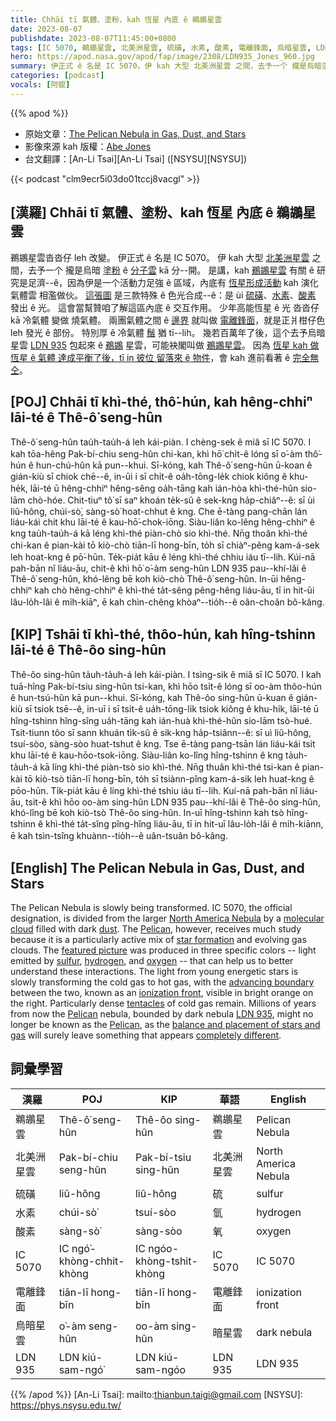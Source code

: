 ```yaml
---
title: Chhāi tī 氣體、塗粉、kah 恆星 內底 ê 鵜鶘星雲
date: 2023-08-07
publishdate: 2023-08-07T11:45:00+0800
tags: [IC 5070, 鵜鶘星雲, 北美洲星雲, 硫磺, 水素, 酸素, 電離鋒面, 烏暗星雲, LDN 935]
hero: https://apod.nasa.gov/apod/fap/image/2308/LDN935_Jones_960.jpg
summary: 伊正式 ê 名是 IC 5070，伊 kah 大型 北美洲星雲 之間，去予一个 攏是烏暗塗粉 ê 分子雲 kā 分--開。
categories: [podcast]
vocals: [阿錕]
---
```


{{% apod %}}

- 原始文章：[The Pelican Nebula in Gas, Dust, and Stars](https://apod.nasa.gov/apod/ap230807.html)
- 影像來源 kah 版權：[Abe Jones](https://www.instagram.com/diy_nasa/)
- 台文翻譯：[An-Li Tsai][An-Li Tsai] ([NSYSU][NSYSU])

{{< podcast "clm9ecr5i03do01tccj8vacgl" >}}

## [漢羅] Chhāi tī 氣體、塗粉、kah 恆星 內底 ê 鵜鶘星雲
鵜鶘星雲沓沓仔 leh 改變。
伊正式 ê 名是 IC 5070。
伊 kah 大型 [北美洲星雲][North America Nebula] 之間，去予一个 攏是烏暗 [塗粉][dust] ê [分子雲][molecular cloud] kā 分--開。
是講，kah [鵜鶘星雲][Pelican 1] 有關 ê 研究是足濟--ê，因為伊是一个活動力足強 ê 區域，內底有 [恆星形成活動][star formation] kah 演化氣體雲 相濫做伙。
[這張圖][featured picture] 是三款特殊 ê 色光合成--ê：是 ùi [硫磺][sulfur]、[水素][hydrogen]、[酸素][oxygen] 發出 ê 光。
這會當幫贊咱了解這區內底 ê 交互作用。
少年高能恆星 ê 光 沓沓仔 kā 冷氣體 變做 燒氣體。
兩團氣體之間 ê [邊界][advancing boundary] 就叫做 [電離鋒面][ionization front]，就是正爿柑仔色 leh 發光 ê 部份。
特別厚 ê 冷氣體 [鬚][tentacles] 猶 tī--lih。
幾若百萬年了後，這个去予烏暗星雲 [LDN 935][LDN 935] 包起來 ê [鵜鶘][Pelican 2] 星雲，可能袂閣叫做 [鵜鶘星雲][Pelican 3]。
因為 [恆星 kah 做恆星 ê 氣體 達成平衡了後，tī in 彼位 留落來 ê 物件][balance and placement of stars and gas]，會 kah 進前看著 ê [完全無仝][completely different]。

## [POJ] Chhāi tī khì-thé, thô͘-hún, kah hêng-chhiⁿ lāi-té ê Thê-ô͘ seng-hûn
Thê-ô͘ seng-hûn tau̍h-tau̍h-á leh kái-piàn.
I chèng-sek ê miâ sī IC 5070.
I kah tōa-hêng Pak-bí-chiu seng-hûn chi-kan, khì hō͘ chi̍t-ê lóng sī o͘-àm thô͘-hún ê hun-chú-hûn kā pun--khui.
Sī-kóng, kah Thê-ô͘ seng-hûn ū-koan ê gián-kiù sī chiok chē--ê, in-ūi i sī chi̍t-ê oa̍h-tōng-le̍k chiok kiông ê khu-he̍k, lāi-té ū hêng-chhiⁿ hêng-sêng oa̍h-tāng kah ián-hòa khì-thé-hûn sio-lām chò-hóe.
Chit-tiuⁿ tô͘ sī saⁿ khoán te̍k-sû ê sek-kng ha̍p-chiâⁿ--ê: sī ùi liû-hông, chúi-sò͘, sàng-sò͘ hoat-chhut ê kng.
Che ē-tàng pang-chān lán liáu-kái chit khu lāi-té ê kau-hō͘-chok-iōng.
Siàu-liân ko-lêng hêng-chhiⁿ ê kng tau̍h-tau̍h-á kā léng khì-thé piàn-chò sio khì-thé.
Nn̄g thoân khì-thé chi-kan ê pian-kài tō kiò-chò tiān-lī hong-bīn, to̍h sī chiàⁿ-pêng kam-á-sek leh hoat-kng ê pō͘-hūn.
Te̍k-pia̍t kāu ê léng khì-thé chhiu iáu tī--lih.
Kúi-nā pah-bān nî liáu-āu, chit-ê khì hō͘ o͘-àm seng-hûn LDN 935 pau--khí-lâi ê Thê-ô͘ seng-hûn, khó-lêng bē koh kiò-chò Thê-ô͘ seng-hûn.
In-ūi hêng-chhiⁿ kah chò hêng-chhiⁿ ê khì-thé ta̍t-sêng pêng-hêng liáu-āu, tī in hit-ūi lâu-lo̍h-lâi ê mi̍h-kiāⁿ, ē kah chìn-chêng khòaⁿ--tio̍h--ê oân-choân bô-kâng.

## [KIP] Tshāi tī khì-thé, thôo-hún, kah hîng-tshinn lāi-té ê Thê-ôo sing-hûn
Thê-ôo sing-hûn ta̍uh-ta̍uh-á leh kái-piàn.
I tsìng-sik ê miâ sī IC 5070.
I kah tuā-hîng Pak-bí-tsiu sing-hûn tsi-kan, khì hōo tsi̍t-ê lóng sī oo-àm thôo-hún ê hun-tsú-hûn kā pun--khui.
Sī-kóng, kah Thê-ôo sing-hûn ū-kuan ê gián-kiù sī tsiok tsē--ê, in-uī i sī tsi̍t-ê ua̍h-tōng-li̍k tsiok kiông ê khu-hi̍k, lāi-té ū hîng-tshinn hîng-sîng ua̍h-tāng kah ián-huà khì-thé-hûn sio-lām tsò-hué.
Tsit-tiunn tôo sī sann khuán ti̍k-sû ê sik-kng ha̍p-tsiânn--ê: sī uì liû-hông, tsuí-sòo, sàng-sòo huat-tshut ê kng.
Tse ē-tàng pang-tsān lán liáu-kái tsit khu lāi-té ê kau-hōo-tsok-iōng.
Siàu-liân ko-lîng hîng-tshinn ê kng ta̍uh-ta̍uh-á kā líng khì-thé piàn-tsò sio khì-thé.
Nn̄g thuân khì-thé tsi-kan ê pian-kài tō kiò-tsò tiān-lī hong-bīn, to̍h sī tsiànn-pîng kam-á-sik leh huat-kng ê pōo-hūn.
Ti̍k-pia̍t kāu ê líng khì-thé tshiu iáu tī--lih.
Kuí-nā pah-bān nî liáu-āu, tsit-ê khì hōo oo-àm sing-hûn LDN 935 pau--khí-lâi ê Thê-ôo sing-hûn, khó-lîng bē koh kiò-tsò Thê-ôo sing-hûn.
In-uī hîng-tshinn kah tsò hîng-tshinn ê khì-thé ta̍t-sîng pîng-hîng liáu-āu, tī in hit-uī lâu-lo̍h-lâi ê mi̍h-kiānn, ē kah tsìn-tsîng khuànn--tio̍h--ê uân-tsuân bô-kâng.

## [English] The Pelican Nebula in Gas, Dust, and Stars
The Pelican Nebula is slowly being transformed.
IC 5070, the official designation, is divided from the larger [North America Nebula][North America Nebula] by a [molecular cloud][molecular cloud] filled with dark [dust][dust].
The [Pelican][Pelican 1], however, receives much study because it is a particularly active mix of [star formation][star formation] and evolving gas clouds.
The [featured picture][featured picture] was produced in three specific colors -- light emitted by [sulfur][sulfur], [hydrogen][hydrogen], and [oxygen][oxygen] -- that can help us to better understand these interactions.
The light from young energetic stars is slowly transforming the cold gas to hot gas, with the [advancing boundary][advancing boundary] between the two, known as an [ionization front][ionization front], visible in bright orange on the right.
Particularly dense [tentacles][tentacles] of cold gas remain.
Millions of years from now the [Pelican][Pelican 2] nebula, bounded by dark nebula [LDN 935][LDN 935], might no longer be known as the [Pelican][Pelican 3], as the [balance and placement of stars and gas][balance and placement of stars and gas] will surely leave something that appears [completely different][completely different].

## 詞彙學習

|漢羅|POJ|KIP|華語|English|
|-|-|-|-|-|
|鵜鶘星雲|Thê-ô͘ seng-hûn|Thê-ôo sing-hûn|鵜鶘星雲|Pelican Nebula|
|北美洲星雲|Pak-bí-chiu seng-hûn|Pak-bí-tsiu sing-hûn|北美洲星雲|North America Nebula|
|硫磺|liû-hông|liû-hông|硫|sulfur|
|水素|chúi-sò͘|tsuí-sòo|氫|hydrogen|
|酸素|sàng-sò͘|sàng-sòo|氧|oxygen|
|IC 5070|IC ngó͘-khòng-chhit-khòng|IC ngóo-khòng-tshit-khòng|IC 5070|IC 5070|
|電離鋒面|tiān-lī hong-bīn|tiān-lī hong-bīn|電離鋒面|ionization front|
|烏暗星雲|o͘-àm seng-hûn|oo-àm sing-hûn|暗星雲|dark nebula|
|LDN 935|LDN kiú-sam-ngó͘|LDN kiú-sam-ngóo|LDN 935|LDN 935|

{{% /apod %}}
[An-Li Tsai]: mailto:thianbun.taigi@gmail.com
[NSYSU]: https://phys.nsysu.edu.tw/

[copyright]: https://apod.nasa.gov/apod/fap/lib/about_apod.html#srapply
[License]: https://creativecommons.org/licenses/by/2.0/

[North America Nebula]:https://apod.nasa.gov/apod/ap000501.html
[molecular cloud]:https://apod.nasa.gov/apod/ap230129.html
[dust]:https://curator.jsc.nasa.gov/stardust/interstellardust.cfm
[Pelican 1]:https://en.wikipedia.org/wiki/Pelican
[star formation]:https://apod.nasa.gov/apod/ap201206.html
[featured picture]:https://www.instagram.com/p/CvXy7lgL8CS/
[sulfur]:https://periodic.lanl.gov/16.shtml
[hydrogen]:https://en.wikipedia.org/wiki/Hydrogen
[oxygen]:http://www.chemicool.com/elements/oxygen.html
[advancing boundary]:https://apod.nasa.gov/apod/ap180205.html
[ionization front]:https://apod.nasa.gov/apod/ap031013.html
[tentacles]:https://en.wikipedia.org/wiki/Tentacle#/media/File:Snail-front-0A.jpg
[Pelican 2]:https://youtu.be/_YEyzvtMx3s
[LDN 935]:https://www.astrobin.com/co5g86/B/?nc=group&nce=144
[Pelican 3]:http://apod.nasa.gov/cgi-bin/apod/apod_search?tquery=Pelican
[balance and placement of stars and gas]:https://ui.adsabs.harvard.edu/abs/1980ApJ...239..121B/abstract
[completely different]:https://img.buzzfeed.com/buzzfeed-static/static/2018-03/9/6/asset/buzzfeed-prod-fastlane-03/sub-buzz-18669-1520596548-8.jpg
